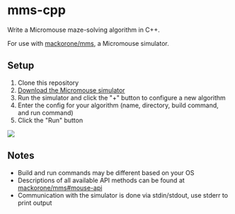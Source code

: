 # mms-cpp

Write a Micromouse maze-solving algorithm in C++.

For use with [mackorone/mms](https://github.com/mackorone/mms), a Micromouse simulator.

## Setup

1. Clone this repository
1. [Download the Micromouse simulator](https://github.com/mackorone/mms#download)
1. Run the simulator and click the "+" button to configure a new algorithm
1. Enter the config for your algorithm (name, directory, build command, and run command)
1. Click the "Run" button

![](https://github.com/mackorone/mms-cpp/blob/master/config.png)

## Notes

- Build and run commands may be different based on your OS
- Descriptions of all available API methods can be found at [mackorone/mms#mouse-api](https://github.com/mackorone/mms#mouse-api)
- Communication with the simulator is done via stdin/stdout, use stderr to print output
